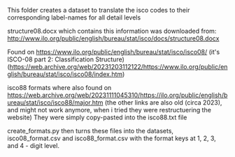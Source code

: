 
This folder creates a  dataset to translate the isco codes to their corresponding label-names for all detail levels

structure08.docx which contains this information was downloaded from:
http://www.ilo.org/public/english/bureau/stat/isco/docs/structure08.docx

Found on https://www.ilo.org/public/english/bureau/stat/isco/isco08/
(it's ISCO-08  part 2: Classification Structure)
(https://web.archive.org/web/20231203112122/https://www.ilo.org/public/english/bureau/stat/isco/isco08/index.htm)

isco88 formats where also found on https://web.archive.org/web/20231111045310/https://ilo.org/public/english/bureau/stat/isco/isco88/major.htm
(the other links are also old (circa 2023), and might not work anymore, when i tried they were restructuering the website)
They were simply copy-pasted into the isco88.txt file

create_formats.py then turns these files into the datasets, isco08_format.csv and isco88_format.csv with the format keys at 1, 2, 3, and 4 - digit level.
